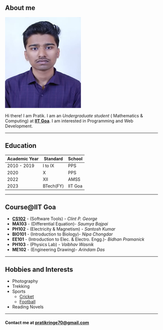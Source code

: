 
## About me

<img src ="https://github.com/pratikringe46/pratikringe46.github.io/raw/main/PHOTO.jpg" alt="Profile photo" height="300px" width= "250px">


Hi there! I am Pratik. I am an *Undergraduate student* ( Mathematics & Computing) at **[IIT Goa](https://iitgoa.ac.in/)**. I am interested in Programming and Web Development.



****

## Education

| Academic Year| Standard | School |
|--------------|----------|--------|
| 2010 - 2019  | I to IX  |  PPS   |
|    2020      |    X     |  PPS   |
|    2022      |   XII    |  AMSS  |
|    2023      | BTech(FY)| IIT Goa|

****

## Course@IIT Goa

+ **[CS102](https://clintpgeorge.github.io/cs-102/spring-2023/)** - (Software Tools) - *Clint P. George* 
+ **MA103** - (Differential Equation)- *Saumya Bajpai*
+ **PH102** - (Electricity & Magnetism) - *Santosh Kumar*
+ **BIO101** - (Introduction to Biology)- *Nipa Chongdar*
+ **EE101** - (Introduction to Elec. & Electro. Engg.)- *Bidhan Pramanick*
+ **PH103** - (Physics Lab) - *Vaibhav Wasnik*
+ **ME102** - (Engineering Drawing)- *Arindam Das*

****
## Hobbies and Interests

+ Photography
+ Trekking
+ Sports
     + [Cricket](https://en.wikipedia.org/wiki/Cricket)
     + [Football](https://en.wikipedia.org/wiki/Football)
+ Reading Novels

****
#### Contact me at <pratikringe70@gmail.com>

